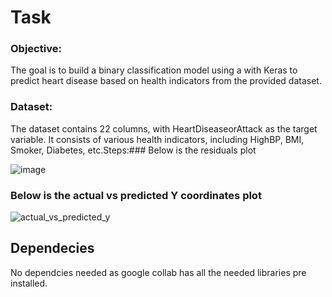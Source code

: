 # Task

### Objective:
The goal is to build a binary classification model using a with Keras to predict heart disease based on health indicators from the provided dataset.    
    
### Dataset:    
The dataset contains 22 columns, with HeartDiseaseorAttack as the target variable. It consists of various health indicators, including HighBP, BMI, Smoker, Diabetes, etc.Steps:### Below is the residuals plot      

![image](https://github.com/user-attachments/assets/8bd23b6e-60ae-4b73-9a0e-f049e8a6f924)

### Below is the actual vs predicted Y coordinates plot    

![actual_vs_predicted_y](https://github.com/user-attachments/assets/fdc525e2-d9c9-4f08-99d5-3441f564aa22)


## Dependecies

No dependcies needed as google collab has all the needed libraries pre installed. 
